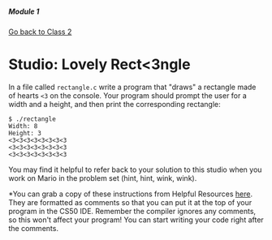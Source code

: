##### Module 1
[Go back to Class 2](../../class2)
# Studio: Lovely Rect<3ngle

In a file called `rectangle.c` write a program that "draws" a rectangle made of hearts `<3` on the console. 
Your program should prompt the user for a width and a height, and then print the corresponding rectangle:

```
$ ./rectangle
Width: 8
Height: 3
<3<3<3<3<3<3<3<3
<3<3<3<3<3<3<3<3
<3<3<3<3<3<3<3<3
```

You may find it helpful to refer back to your solution to this studio when you work on Mario in the problem set (hint, hint, wink, wink).

*You can grab a copy of these instructions from Helpful Resources <a href="../../../../../../../helpful-resources/modules/module-1.md#class-2-studio-lovely-rectangle" target="_blank">here</a>. They are formatted as comments so that you can put it at the top of your program in the CS50 IDE. Remember the compiler ignores any comments, so this won't affect your program! You can start writing your code right after the comments.
